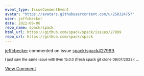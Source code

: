 ```yaml
---
event_type: IssueCommentEvent
avatar: "https://avatars.githubusercontent.com/u/25832475?"
user: jeffcbecker
date: 2022-09-08
repo_name: spack/spack
html_url: https://github.com/spack/spack/issues/27999
repo_url: https://github.com/spack/spack
---
```


<a href='https://github.com/jeffcbecker' target='_blank'>jeffcbecker</a> commented on issue <a href='https://github.com/spack/spack/issues/27999' target='_blank'>spack/spack#27999</a>.

<small>I just saw the same issue with llvm 15.0.0 (fresh spack git clone 09/07/2022):...</small>

<a href='https://github.com/spack/spack/issues/27999' target='_blank'>View Comment</a>
